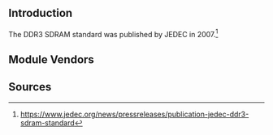 
## Introduction
The DDR3 SDRAM standard was published by JEDEC in 2007.[^fn1]

## Module Vendors

## Sources
[^fn1]: https://www.jedec.org/news/pressreleases/publication-jedec-ddr3-sdram-standard